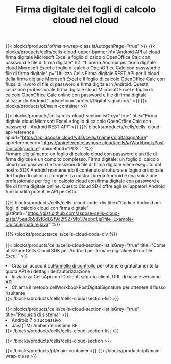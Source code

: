 ﻿---
title:  Firma digitale dei fogli di calcolo cloud nel cloud
description:  API e SDK cloud per Microsoft Excel e firma digitale OpenOffice Calc. Firma digitale dei fogli di calcolo tramite il cloud Cells API. L'SDK supporta tipi di linguaggi di sviluppo. Includono Android, C#, Go, Java, NodeJS, Perl, PHP, Python, Ruby e swift.
---
{{< blocks/products/pf/main-wrap-class isAutogenPage="true" >}}
{{< blocks/products/cells/cells-cloud-upper-banner h1="Android API al cloud firma digitale Microsoft Excel e foglio di calcolo OpenOffice Calc con password e file di firma digitale" h2="Libreria Android per firma digitale cloud Microsoft Excel e foglio di calcolo OpenOffice Calc con password e file di firma digitale" p="Utilizza Cells Firma digitale REST API per il cloud della firma digitale Microsoft Excel e il foglio di calcolo OpenOffice Calc con flussi di lavoro di file di password e firma digitale in Android. Questa soluzione professionale firma digitale cloud Microsoft Excel e foglio di calcolo OpenOffice Calc online con password e file di firma digitale utilizzando Android." urlsection="protect/Digital-signature/" >}}
{{< blocks/products/pf/main-container >}}

{{< blocks/products/cells/cells-cloud-section isGrey="true" title="Firma digitale cloud Microsoft Excel e foglio di calcolo OpenOffice Calc con password - Android REST API" >}}
{{% blocks/products/cells/cells-cloud-api-reference apiurl="https://api.aspose.cloud/v3.0/cells/{name}/digitalsignature" apireferenceurl="https://apireference.aspose.cloud/cells/#/Workbook/PostDigitalSignature" apimethod="POST" %}}
<br/>
Firmare digitalmente un foglio di calcolo cloud con password e un file di firma digitale è un compito complesso. Firma digitale: un foglio di calcolo cloud con password e transizioni di file di firma digitale viene eseguito dal nostro SDK Android mantenendo il contenuto strutturale e logico principale del foglio di calcolo di origine. La nostra libreria Android è una soluzione professionale per fogli di calcolo cloud con firma digitale con password e file di firma digitale online. Questo Cloud SDK offre agli sviluppatori Android funzionalità potenti e API perfetto.
<br/>
<br/>
{{% blocks/products/cells/cells-cloud-code-div title="Codice Android per fogli di calcolo cloud con firma digitale" gistPath="https://gist.github.com/aspose-cells-cloud-gists/75ea6b5d2f6d82f9c2f9279fb37ebbdf.js?file=Example-DigitalSignature.java" %}}
  
{{% /blocks/products/cells/cells-cloud-code-div %}}
<br/>
<br/>
{{< blocks/products/cells/cells-cloud-section-list isGrey="true" title="Come utilizzare Cells Cloud SDK per Android per firmare digitalmente un file Excel." >}}
<li> Crea un account su<a href="https://dashboard.aspose.cloud/">Pannello di controllo</a> per ottenere gratuitamente la quota API e i dettagli dell'autorizzazione</li>
<li>Inizializza CellsApi con ID client, segreto client, URL di base e versione API</li>
<li>Chiama il metodo cellWorkbookPostDigitalSignature per ottenere il flusso risultante</li>
{{< /blocks/products/cells/cells-cloud-section-list >}}
<br/>
<br/>
{{< blocks/products/cells/cells-cloud-section-list isGrey="true" title="Requisiti di sistema" >}}
<li>Android 7 o successivo</li>
<li>Java(TM) Ambiente runtime SE</li>
{{< /blocks/products/cells/cells-cloud-section-list >}}

{{< /blocks/products/cells/cells-cloud-section >}}

{{< /blocks/products/pf/main-container >}}
{{< /blocks/products/pf/main-wrap-class >}}
